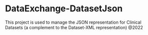 # DataExchange-DatasetJson
This project is used to manage the JSON representation for Clinical Datasets (a complement to the Dataset-XML representation) @2022
